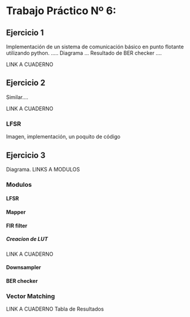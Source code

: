 # Trabajo Práctico Nº 6: 


## Ejercicio  1 

 Implementación de un sistema de comunicación básico en punto flotante utilizando python. 
 ..... Diagrama ... 
 Resultado de BER checker .... 
 
 LINK A CUADERNO 
 
 ## Ejercicio 2
  
 Similar.... 
 
 LINK A CUADERNO 
 
 ### LFSR 
     
   Imagen, implementación, un poquito de código
   
## Ejercicio 3 

 Diagrama.
 LINKS A MODULOS 
 ### Modulos 
 
 #### LFSR 
 
 
 #### Mapper 
 
 
 #### FIR filter 
 ##### Creacion de LUT 
 LINK A CUADERNO 
 
 #### Downsampler 
 
 
 #### BER checker 
 
 
 ### Vector Matching

 LINK A CUADERNO 
 Tabla de Resultados 
 
 